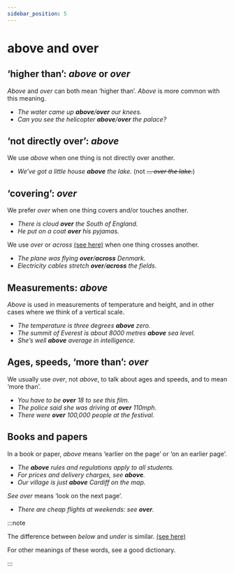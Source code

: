 ```yaml
---
sidebar_position: 5
---
```


# above and over

## ‘higher than’: *above* or *over*

*Above* and *over* can both mean ‘higher than’. *Above* is more common with this meaning.

- *The water came up **above**/**over** our knees.*
- *Can you see the helicopter **above**/**over** the palace?*

## ‘not directly over’: *above*

We use *above* when one thing is not directly over another.

- *We’ve got a little house **above** the lake.* (not *~~… over the lake.~~*)

## ‘covering’: *over*

We prefer *over* when one thing covers and/or touches another.

- *There is cloud **over** the South of England.*
- *He put on a coat **over** his pyjamas.*

We use *over* or *across* [(see here)](./across-over-and-through) when one thing crosses another.

- *The plane was flying **over**/**across** Denmark.*
- *Electricity cables stretch **over**/**across** the fields.*

## Measurements: *above*

*Above* is used in measurements of temperature and height, and in other cases where we think of a vertical scale.

- *The temperature is three degrees **above** zero.*
- *The summit of Everest is about 8000 metres **above** sea level.*
- *She’s well **above** average in intelligence.*

## Ages, speeds, ‘more than’: *over*

We usually use *over*, not *above*, to talk about ages and speeds, and to mean ‘more than’.

- *You have to be **over** 18 to see this film.*
- *The police said she was driving at **over** 110mph.*
- *There were **over** 100,000 people at the festival.*

## Books and papers

In a book or paper, *above* means ‘earlier on the page’ or ‘on an earlier page’.

- *The **above** rules and regulations apply to all students.*
- *For prices and delivery charges, see **above**.*
- *Our village is just **above** Cardiff on the map.*

*See over* means ‘look on the next page’.

- *There are cheap flights at weekends: see **over**.*

:::note

The difference between *below* and *under* is similar. [(see here)](./below-under-underneath-and-beneath)

For other meanings of these words, see a good dictionary.

:::
